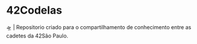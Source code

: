 # 42Codelas
🛸 | Repositorio criado para o compartilhamento de conhecimento entre as cadetes da 42São Paulo.
